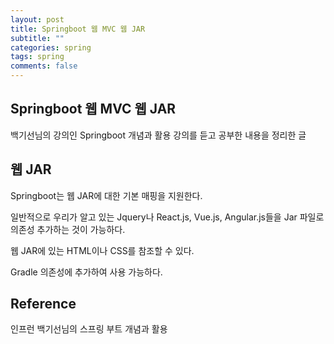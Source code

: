 ```yaml
---
layout: post
title: Springboot 웹 MVC 웹 JAR
subtitle: ""
categories: spring
tags: spring
comments: false
---
```


## Springboot 웹 MVC 웹 JAR

백기선님의 강의인 Springboot 개념과 활용 강의를 듣고 공부한 내용을 정리한 글

## 웹 JAR

Springboot는 웹 JAR에 대한 기본 매핑을 지원한다.

일반적으로 우리가 알고 있는 Jquery나 React.js, Vue.js, Angular.js들을 Jar 파일로 의존성 추가하는 것이 가능하다.

웹 JAR에 있는 HTML이나 CSS를 참조할 수 있다.

Gradle 의존성에 추가하여 사용 가능하다.

## Reference

인프런 백기선님의 스프링 부트 개념과 활용
